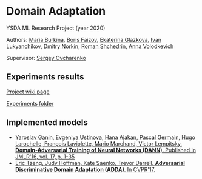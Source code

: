 # Domain Adaptation
YSDA ML Research Project (year 2020)

Authors: [Maria Burkina](https://github.com/burkinamaria), 
[Boris Faizov](https://github.com/faizovboris),
[Ekaterina Glazkova](https://github.com/EkaterinaGlazkova), 
[Ivan Lukyanchikov](https://github.com/ilukyanchikov), 
[Dmitry Norkin](https://github.com/esthete88), 
[Roman Shchedrin](https://github.com/rashchedrin),
[Anna Volodkevich](https://github.com/monkey0head)

Supervisor: 
[Sergey Ovcharenko](https://github.com/dudevil)

## Experiments results

[Project wiki page](https://github.com/dudevil/DomainAdaptation/wiki) 

[Experiments folder](https://github.com/dudevil/DomainAdaptation/blob/master/experiments/DANN_Resnet/DANN_ResNet_results.MD)

## Implemented models

* [Yaroslav Ganin, Evgeniya Ustinova, Hana Ajakan, Pascal Germain, Hugo Larochelle, François Laviolette, Mario Marchand, Victor Lempitsky. **Domain-Adversarial Training of Neural Networks (DANN)**. Published in JMLR'16, vol. 17, p. 1-35](http://jmlr.org/papers/v17/15-239.html)
* [Eric Tzeng, Judy Hoffman, Kate Saenko, Trevor Darrell. **Adversarial Discriminative Domain Adaptation (ADDA)**. In CVPR'17.]( http://openaccess.thecvf.com/content_cvpr_2017/papers/Tzeng_Adversarial_Discriminative_Domain_CVPR_2017_paper.pdf)


